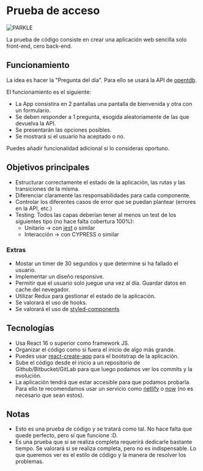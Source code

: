 # Prueba de acceso

![PARKLE](https://github.com/ElParking/code-test/code-test/font-end/626a17d232805.png)

La prueba de código consiste en crear una aplicación web sencilla solo front-end, cero back-end.

## Funcionamiento
La idea es hacer la "Pregunta del día". Para ello se usará la API de [opentdb](https://opentdb.com/).

El funcionamiento es el siguiente:
- La App consistira en 2 pantallas una pantalla de bienvenida y otra con un formulario.
- Se deben responder a 1 pregunta, esogida aleatoriamente de las que devuelva la API.
- Se presentarán las opciones posibles.
- Se mostrará si el usuario ha aceptado o no.

Puedes añadir funcionalidad adicional si lo consideras oportuno.

## Objetivos principales
- Estructurar correctamente el estado de la aplicación, las rutas y las transiciones de la misma.
- Diferenciar claramente las responsabilidades para cada componente.
- Controlar los diferentes casos de error que se puedan plantear (errores en la API, etc.)
- Testing: Todos las capas deberían tener al menos un test de los siguientes tipo (no hace falta cobertura 100%):
   - Unitario -> con [jest](https://jestjs.io/) o similar
   - Interacción -> con CYPRESS o similar

### Extras
- Mostar un timer de 30 segundos y que determine si ha fallado el usuario.
- Implementar un diseño responsive.
- Permitir que el usuario solo juegue una vez al día. Guardar datos en cache del nevegador.
- Utilizar Redux para gestionar el estado de la aplicación.
- Se valorará el uso de hooks.
- Se valorará el uso de [styled-components](https://styled-components.com/)

## Tecnologías
- Usa React 16 o superior como framework JS. 
- Organizar el código como si fuera el inicio de algo más grande.
- Puedes usar [react-create-app](https://facebook.github.io/create-react-app/) para el bootstrap de la aplicación.
- Sube el código desde el inicio a un repositorio de Github/Bitbucket/GitLab para que luego podamos ver los commits y la evolución.
- La aplicación tendrá que estar accesible para que podamos probarla. Para ello te recomendamos usar un servicio como [netlify](https://www.netlify.com/) o [now](https://zeit.co/now) (no es necesario que sean estos).

## Notas
- Esto es una prueba de código y se tratará como tal. No hace falta que quede perfecto, pero sí que funcione :D.
- Es una prueba que si se realiza completa requerirá dedicarle bastante tiempo. Se valorará si se realiza completa, pero no es indispensable. Lo que queremos ver es el estilo de código y la manera de resolver los problemas. 
